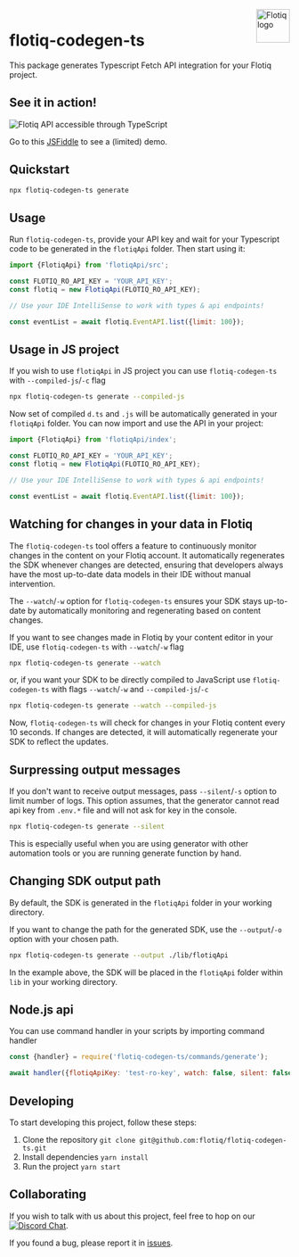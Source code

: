 <a href="https://flotiq.com/">
    <img src="https://editor.flotiq.com/fonts/fq-logo.svg" alt="Flotiq logo" title="Flotiq" align="right" height="60" />
</a>


flotiq-codegen-ts
=================

This package generates Typescript Fetch API integration for your Flotiq project.

## See it in action!

![Flotiq API accessible through TypeScript](./.images/flotiq-typescript-intellisense-2.gif)

Go to this [JSFiddle](https://jsfiddle.net/o5rafnpw/1/) to see a (limited) demo.

## Quickstart

```bash
npx flotiq-codegen-ts generate
```

## Usage

Run `flotiq-codegen-ts`, provide your API key and wait for your Typescript code to be generated in the `flotiqApi`
folder.
Then start using it:

```javascript
import {FlotiqApi} from 'flotiqApi/src';

const FLOTIQ_RO_API_KEY = 'YOUR_API_KEY';
const flotiq = new FlotiqApi(FLOTIQ_RO_API_KEY);

// Use your IDE IntelliSense to work with types & api endpoints!

const eventList = await flotiq.EventAPI.list({limit: 100});
```

## Usage in JS project

If you wish to use `flotiqApi` in JS project you can use `flotiq-codegen-ts` with `--compiled-js`/`-c` flag

```bash
npx flotiq-codegen-ts generate --compiled-js
```

Now set of compiled `d.ts` and `.js` will be automatically generated in your `flotiqApi` folder.
You can now import and use the API in your project:

```javascript
import {FlotiqApi} from 'flotiqApi/index';

const FLOTIQ_RO_API_KEY = 'YOUR_API_KEY';
const flotiq = new FlotiqApi(FLOTIQ_RO_API_KEY);

// Use your IDE IntelliSense to work with types & api endpoints!

const eventList = await flotiq.EventAPI.list({limit: 100});
```

## Watching for changes in your data in Flotiq

The `flotiq-codegen-ts` tool offers a feature to continuously monitor changes in the content on your Flotiq account. It
automatically regenerates the SDK whenever changes are detected, ensuring that developers always have the most
up-to-date data models in their IDE without manual intervention.

The `--watch`/`-w` option for `flotiq-codegen-ts` ensures your SDK stays up-to-date by automatically monitoring and regenerating
based on content changes.

If you want to see changes made in Flotiq by your content editor in your IDE, use `flotiq-codegen-ts` with `--watch`/`-w`
flag

```bash
npx flotiq-codegen-ts generate --watch
```

or, if you want your SDK to be directly compiled to JavaScript use `flotiq-codegen-ts` with flags  `--watch`/`-w`
and `--compiled-js`/`-c`

```bash
npx flotiq-codegen-ts generate --watch --compiled-js
```

Now, `flotiq-codegen-ts` will check for changes in your Flotiq content every 10 seconds. If changes are detected, it will
automatically regenerate your SDK to reflect the updates.

## Surpressing output messages

If you don't want to receive output messages, pass `--silent`/`-s` option to limit number of logs. This option assumes, that the generator cannot read api key from `.env.*` file and will not ask for key in the console.

```bash
npx flotiq-codegen-ts generate --silent
```

This is especially useful when you are using generator with other automation tools or you are running generate function by hand.

## Changing SDK output path

By default, the SDK is generated in the `flotiqApi` folder in your working directory.

If you want to change the path for the generated SDK, use the `--output`/`-o` option with your chosen path.

```bash
npx flotiq-codegen-ts generate --output ./lib/flotiqApi
```

In the example above, the SDK will be placed in the `flotiqApi` folder within `lib` in your working directory.

## Node.js api

You can use command handler in your scripts by importing command handler

```javascript
const {handler} = require('flotiq-codegen-ts/commands/generate');

await handler({flotiqApiKey: 'test-ro-key', watch: false, silent: false, compiledJs: false});
```

## Developing

To start developing this project, follow these steps:

1. Clone the repository `git clone git@github.com:flotiq/flotiq-codegen-ts.git`
2. Install dependencies `yarn install`
3. Run the project `yarn start`

## Collaborating

If you wish to talk with us about this project, feel free to hop on
our [![Discord Chat](https://img.shields.io/discord/682699728454025410.svg)](https://discord.gg/FwXcHnX).

If you found a bug, please report it in [issues](https://github.com/flotiq/flotiq-codegen-ts).
